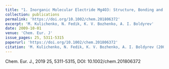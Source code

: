 ```yaml
---
title: "1. Inorganic Molecular Electride Mg4O3: Structure, Bonding and Nonlinear Optical Properties"
collection: publications
permalink: 'https://doi.org/10.1002/chem.201806372'
excerpt: 'M. Kulichenko, N. Fedik, K. V. Bozhenko, A. I. Boldyrev'
date: 2009-10-01
venue: 'Chem. Eur. J'
issue_pages: 25, 5311-5315
paperurl: 'https://doi.org/10.1002/chem.201806372'
citation: 'M. Kulichenko, N. Fedik, K. V. Bozhenko, A. I. Boldyrev (2009). &quot;Paper Title Number 1.&quot; <i>Journal 1</i>. 1(1).'
---
```

Chem. Eur. J., 2019 25, 5311-5315, DOI: 10.1002/chem.201806372 


